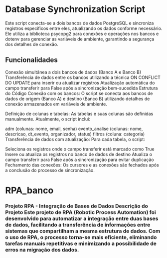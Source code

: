 # Database Synchronization Script
Este script conecta-se a dois bancos de dados PostgreSQL e sincroniza registros específicos entre eles, atualizando os dados conforme necessário. Ele utiliza a biblioteca psycopg2 para conexões e operações nos bancos e dotenv para gerenciar as variáveis de ambiente, garantindo a segurança dos detalhes de conexão.

## Funcionalidades
Conexão simultânea a dois bancos de dados (Banco A e Banco B)
Transferência de dados entre os bancos utilizando a técnica ON CONFLICT DO UPDATE para inserir ou atualizar registros
Atualização automática do campo transferir para False após a sincronização bem-sucedida
Estrutura do Código
Conexão com os bancos: O script se conecta aos bancos de dados de origem (Banco A) e destino (Banco B) utilizando detalhes de conexão armazenados em variáveis de ambiente.

Definição de colunas e tabelas: As tabelas e suas colunas são definidas manualmente. Atualmente, o script inclui:

adm (colunas: nome, email, senha)
evento_analise (colunas: nome, descricao, dt_evento, organizador, status)
filtros (coluna: categoria)
Transferência de dados com atualização: Para cada tabela, o script:

Seleciona os registros onde o campo transferir está marcado como True
Insere ou atualiza os registros no banco de dados de destino
Atualiza o campo transferir para False após a sincronização para evitar duplicação
Fechamento das conexões: Os cursores e as conexões são fechados após a conclusão do processo de sincronização.

# RPA_banco
### Projeto RPA - Integração de Bases de Dados Descrição do Projeto Este projeto de RPA (Robotic Process Automation) foi desenvolvido para automatizar a integração entre duas bases de dados, facilitando a transferência de informações entre sistemas que compartilham a mesma estrutura de dados. Com o uso de RPA, o processo torna-se mais eficiente, eliminando tarefas manuais repetitivas e minimizando a possibilidade de erros na migração dos dados.
